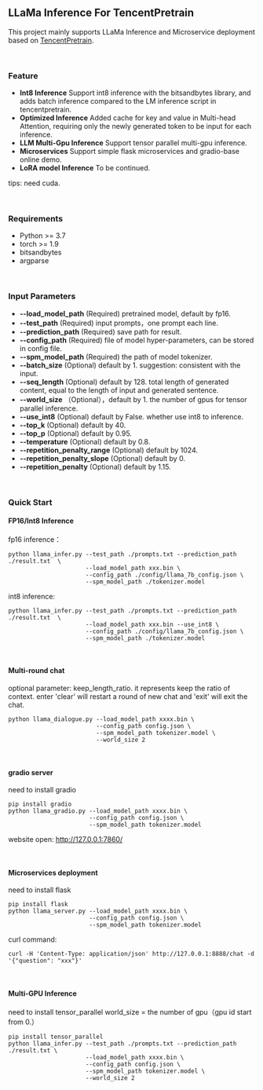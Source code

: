 ## LLaMa Inference For TencentPretrain 

This project mainly supports LLaMa Inference and Microservice deployment based on [TencentPretrain](https://github.com/Tencent/TencentPretrain).

<br>

### Feature 
- __Int8 Inference__ Support int8 inference with the bitsandbytes library, and adds batch inference compared to the LM inference script in tencentpretrain.  
- __Optimized Inference__ Added cache for key and value in Multi-head Attention, requiring only the newly generated token to be input for each inference. 
- __LLM Multi-Gpu Inference__ Support tensor parallel multi-gpu inference.
- __Microservices__ Support simple flask microservices and gradio-base online demo.
- __LoRA model Inference__ To be continued. 

tips: need cuda. 

<br> 

### Requirements 
* Python >= 3.7 
* torch >= 1.9 
* bitsandbytes 
* argparse 

<br>

### Input Parameters 
* __--load_model_path__ (Required) pretrained model, default by fp16. 
* __--test_path__ (Required) input prompts，one prompt each line. 
* __--prediction_path__ (Required) save path for result. 
* __--config_path__ (Required) file of model hyper-parameters, can be stored in config file. 
* __--spm_model_path__ (Required) the path of model tokenizer. 
* __--batch_size__ (Optional) default by 1. suggestion: consistent with the input. 
* __--seq_length__ (Optional) default by 128. total length of generated content, equal to the length of input and generated sentence. 
* __--world_size__ （Optional），default by 1. the number of gpus for tensor parallel inference.
* __--use_int8__ (Optional) default by False. whether use int8 to inference. 
* __--top_k__ (Optional) default by 40. 
* __--top_p__ (Optional) default by 0.95. 
* __--temperature__ (Optional) default by 0.8. 
* __--repetition_penalty_range__ (Optional) default by 1024. 
* __--repetition_penalty_slope__ (Optional) default by 0. 
* __--repetition_penalty__ (Optional) default by 1.15. 

<br> 

### Quick Start 
#### FP16/Int8 Inference 
fp16 inference： 
```commandline
python llama_infer.py --test_path ./prompts.txt --prediction_path ./result.txt  \
                      --load_model_path xxx.bin \
                      --config_path ./config/llama_7b_config.json \
                      --spm_model_path ./tokenizer.model
``` 


int8 inference: 
```commandline
python llama_infer.py --test_path ./prompts.txt --prediction_path ./result.txt  \
                      --load_model_path xxx.bin --use_int8 \
                      --config_path ./config/llama_7b_config.json \
                      --spm_model_path ./tokenizer.model
``` 

<br>

#### Multi-round chat
optional parameter: keep_length_ratio. it represents keep the ratio of context.
enter 'clear' will restart a round of new chat and 'exit' will exit the chat.
```commandline
python llama_dialogue.py --load_model_path xxxx.bin \
                         --config_path config.json \
                         --spm_model_path tokenizer.model \
                         --world_size 2
```

<br>

#### gradio server
need to install gradio
```commandline
pip install gradio
python llama_gradio.py --load_model_path xxxx.bin \
                       --config_path config.json \
                       --spm_model_path tokenizer.model
```
website open: http://127.0.0.1:7860/

<br>

#### Microservices deployment 
need to install flask
```commandline
pip install flask 
python llama_server.py --load_model_path xxxx.bin \
                       --config_path config.json \
                       --spm_model_path tokenizer.model
```
curl command:
```commandline
curl -H 'Content-Type: application/json' http://127.0.0.1:8888/chat -d '{"question": "xxx"}' 
```

<br>

#### Multi-GPU Inference 
need to install tensor_parallel
world_size = the number of gpu（gpu id start from 0.）
```commandline
pip install tensor_parallel
python llama_infer.py --test_path ./prompts.txt --prediction_path ./result.txt \
                      --load_model_path xxxx.bin \
                      --config_path config.json \
                      --spm_model_path tokenizer.model \
                      --world_size 2
```
<br>